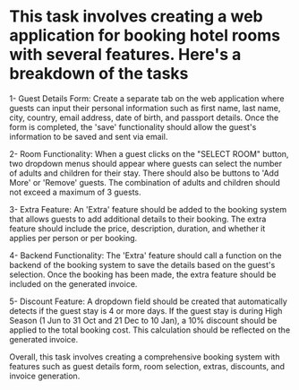 
# This task involves creating a web application for booking hotel rooms with several features. Here's a breakdown of the tasks

1- Guest Details Form: Create a separate tab on the web application where guests can input their personal information such as first name, last name, city, country, email address, date of birth, and passport details. Once the form is completed, the 'save' functionality should allow the guest's information to be saved and sent via email.

2- Room Functionality: When a guest clicks on the "SELECT ROOM" button, two dropdown menus should appear where guests can select the number of adults and children for their stay. There should also be buttons to 'Add More' or 'Remove' guests. The combination of adults and children should not exceed a maximum of 3 guests.

3- Extra Feature: An 'Extra' feature should be added to the booking system that allows guests to add additional details to their booking. The extra feature should include the price, description, duration, and whether it applies per person or per booking.

4- Backend Functionality: The 'Extra' feature should call a function on the backend of the booking system to save the details based on the guest's selection. Once the booking has been made, the extra feature should be included on the generated invoice.

5- Discount Feature: A dropdown field should be created that automatically detects if the guest stay is 4 or more days. If the guest stay is during High Season (1 Jun to 31 Oct and 21 Dec to 10 Jan), a 10% discount should be applied to the total booking cost. This calculation should be reflected on the generated invoice.

Overall, this task involves creating a comprehensive booking system with features such as guest details form, room selection, extras, discounts, and invoice generation.
